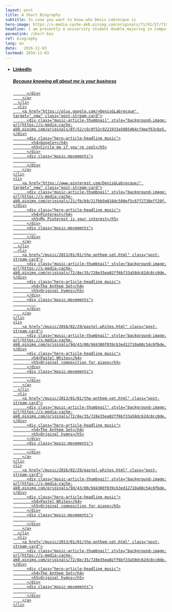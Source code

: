 ```yaml
---
layout: post
title: A Short Biography
subtitle: In case you want to know who Denis Labrecque is
hero-image: https://s-media-cache-ak0.pinimg.com/originals/71/91/57/7191571c18ed50608503e9319fa56b75.jpg
headline: I am presently a university student double majoring in Computer Information Systems and Graphic Design.
permalink: /short-bio
ref: biography
lang: en
date:   2016-11-03
lastmod: 2016-11-03
---
```

<ul class="post-stream-container no-span">
    <li>
        <a href="https://www.linkedin.com/in/denisglabrecque" target="_new" class="post-stream-card">
          <div class="music-article-thumbnail" style="background-image: url(https://s-media-cache-ak0.pinimg.com/originals/fa/52/c1/fa52c1c9de9c3d7f3314ee3b1d505fc0.png)"></div>
          <div class="hero-article-headline music">
            <h4>LinkedIn</h4>
            <h5>Because knowing all about me is your business</h5>
          </div>
          <div class="music-movements">
              
          </div>
        </a>
      </li>
      <li>
        <a href="https://plus.google.com/+DenisGLabrecque" target="_new" class="post-stream-card">
          <div class="music-article-thumbnail" style="background-image: url(https://s-media-cache-ak0.pinimg.com/originals/8f/52/c9/8f52c9221933a5885464cf4eef63cbe5.png)"></div>
          <div class="hero-article-headline music">
            <h4>Google+</h4>
            <h5>Circle me if you're cool</h5>
          </div>
          <div class="music-movements">
              
          </div>
        </a>
    </li>
    <li>
        <a href="https://www.pinterest.com/DenisGLabrecque/" target="_new" class="post-stream-card">
          <div class="music-article-thumbnail" style="background-image: url(https://s-media-cache-ak0.pinimg.com/originals/21/fb/b9/21fbb9a0184c500ef5c67f2738eff20f.png)"></div>
          <div class="hero-article-headline music">
            <h4>Pinterest</h4>
            <h5>My Pinterest is your interest</h5>
          </div>
          <div class="music-movements">
              
          </div>
        </a>
      </li>
      <li>
        <a href="/music/2013/01/01/the-anthem-set.html" class="post-stream-card">
          <div class="music-article-thumbnail" style="background-image: url(https://s-media-cache-ak0.pinimg.com/originals/72/8e/35/728e35ea02ff6bf33a58dc62dc8cc0de.jpg)"></div>
          <div class="hero-article-headline music">
            <h4>The Anthem Set</h4>
            <h5>Original hymns</h5>
          </div>
          <div class="music-movements">
              
          </div>
        </a>
    </li>
    <li>
        <a href="/music/2016/02/29/pastel-whites.html" class="post-stream-card">
          <div class="music-article-thumbnail" style="background-image: url(https://s-media-cache-ak0.pinimg.com/originals/9d/43/00/9d4300f039cb3ed12710a08c54c0fbde.jpg)"></div>
          <div class="hero-article-headline music">
            <h4>Pastel Whites</h4>
            <h5>Original composition for piano</h5>
          </div>
          <div class="music-movements">
              
          </div>
        </a>
      </li>
      <li>
        <a href="/music/2013/01/01/the-anthem-set.html" class="post-stream-card">
          <div class="music-article-thumbnail" style="background-image: url(https://s-media-cache-ak0.pinimg.com/originals/72/8e/35/728e35ea02ff6bf33a58dc62dc8cc0de.jpg)"></div>
          <div class="hero-article-headline music">
            <h4>The Anthem Set</h4>
            <h5>Original hymns</h5>
          </div>
          <div class="music-movements">
              
          </div>
        </a>
    </li>
    <li>
        <a href="/music/2016/02/29/pastel-whites.html" class="post-stream-card">
          <div class="music-article-thumbnail" style="background-image: url(https://s-media-cache-ak0.pinimg.com/originals/9d/43/00/9d4300f039cb3ed12710a08c54c0fbde.jpg)"></div>
          <div class="hero-article-headline music">
            <h4>Pastel Whites</h4>
            <h5>Original composition for piano</h5>
          </div>
          <div class="music-movements">
              
          </div>
        </a>
      </li>
      <li>
        <a href="/music/2013/01/01/the-anthem-set.html" class="post-stream-card">
          <div class="music-article-thumbnail" style="background-image: url(https://s-media-cache-ak0.pinimg.com/originals/72/8e/35/728e35ea02ff6bf33a58dc62dc8cc0de.jpg)"></div>
          <div class="hero-article-headline music">
            <h4>The Anthem Set</h4>
            <h5>Original hymns</h5>
          </div>
          <div class="music-movements">
              
          </div>
        </a>
    </li>
</ul>
